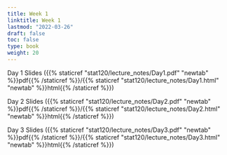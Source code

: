 ```yaml
---
title: Week 1 
linktitle: Week 1
lastmod: "2022-03-26"
draft: false  
toc: false  
type: book  
weight: 20
---
```



Day 1 Slides ({{% staticref "stat120/lecture_notes/Day1.pdf" "newtab" %}}pdf{{% /staticref %}}/{{% staticref "stat120/lecture_notes/Day1.html" "newtab" %}}html{{% /staticref %}})

Day 2 Slides ({{% staticref "stat120/lecture_notes/Day2.pdf" "newtab" %}}pdf{{% /staticref %}}/{{% staticref "stat120/lecture_notes/Day2.html" "newtab" %}}html{{% /staticref %}})

Day 3 Slides ({{% staticref "stat120/lecture_notes/Day3.pdf" "newtab" %}}pdf{{% /staticref %}}/{{% staticref "stat120/lecture_notes/Day3.html" "newtab" %}}html{{% /staticref %}})
